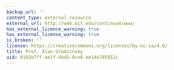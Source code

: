 ```yaml
---
backup_url: ''
content_type: external-resource
external_url: http://web.mit.edu/continuum/www/
has_external_licence_warning: true
has_external_license_warning: true
is_broken: ''
license: https://creativecommons.org/licenses/by-nc-sa/4.0/
title: Prof. Alan Grodzinsky
uid: 0191b7ff-ae1f-4b45-8ce8-ee14e785912c
---
```

